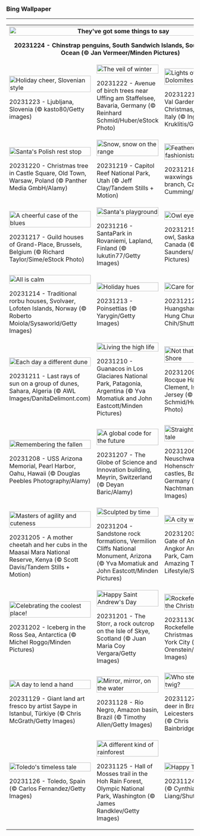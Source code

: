 <h3>
 Bing Wallpaper
</h3>
<hr/>
<table>
<tr>
<th colspan="3">
<img alt="They've got some things to say" src="https://www.bing.com/th?id=OHR.FestivusPenguins_EN-US9322662873_UHD.jpg&amp;rf=LaDigue_UHD.jpg&amp;pid=hp&amp;w=3840&amp;h=2160&amp;rs=1&amp;c=4" width="100%"/><p>20231224 - Chinstrap penguins, South Sandwich Islands, South Atlantic Ocean (© Jan Vermeer/Minden Pictures)</p></th>
</tr>
<tr>
<td><img alt="Holiday cheer, Slovenian style" src="https://www.bing.com/th?id=OHR.LjubljanaLights_EN-US9215683814_UHD.jpg&amp;rf=LaDigue_UHD.jpg&amp;pid=hp&amp;w=3840&amp;h=2160&amp;rs=1&amp;c=4" width="100%"/><p>20231223 - Ljubljana, Slovenia (© kasto80/Getty images)</p></td>
<td><img alt="The veil of winter" src="https://www.bing.com/th?id=OHR.BavarianSolstice_EN-US9111666986_UHD.jpg&amp;rf=LaDigue_UHD.jpg&amp;pid=hp&amp;w=3840&amp;h=2160&amp;rs=1&amp;c=4" width="100%"/><p>20231222 - Avenue of birch trees near Uffing am Staffelsee, Bavaria, Germany (© Reinhard Schmid/Huber/eStock Photo)</p></td>
<td><img alt="Lights of the Dolomites" src="https://www.bing.com/th?id=OHR.ValGardenaItaly_EN-US8887980856_UHD.jpg&amp;rf=LaDigue_UHD.jpg&amp;pid=hp&amp;w=3840&amp;h=2160&amp;rs=1&amp;c=4" width="100%"/><p>20231221 - Village in Val Gardena at Christmas, Dolomites, Italy (© Ingus Kruklitis/Getty Images)</p></td>
</tr>
<tr>
<td><img alt="Santa's Polish rest stop" src="https://www.bing.com/th?id=OHR.WarsawChristmas_EN-US8819312496_UHD.jpg&amp;rf=LaDigue_UHD.jpg&amp;pid=hp&amp;w=3840&amp;h=2160&amp;rs=1&amp;c=4" width="100%"/><p>20231220 - Christmas tree in Castle Square, Old Town, Warsaw, Poland (© Panther Media GmbH/Alamy)</p></td>
<td><img alt="Snow, snow on the range" src="https://www.bing.com/th?id=OHR.CapitolReefSnow_EN-US8594085615_UHD.jpg&amp;rf=LaDigue_UHD.jpg&amp;pid=hp&amp;w=3840&amp;h=2160&amp;rs=1&amp;c=4" width="100%"/><p>20231219 - Capitol Reef National Park, Utah (© Jeff Clay/Tandem Stills + Motion)</p></td>
<td><img alt="Feathered fashionistas" src="https://www.bing.com/th?id=OHR.WinterWaxwings_EN-US8520915413_UHD.jpg&amp;rf=LaDigue_UHD.jpg&amp;pid=hp&amp;w=3840&amp;h=2160&amp;rs=1&amp;c=4" width="100%"/><p>20231218 - Bohemian waxwings perched on a branch, Canada (© Jim Cumming/Shutterstock)</p></td>
</tr>
<tr>
<td><img alt="A cheerful case of the blues" src="https://www.bing.com/th?id=OHR.GrandPlaceXmas_EN-US8451269457_UHD.jpg&amp;rf=LaDigue_UHD.jpg&amp;pid=hp&amp;w=3840&amp;h=2160&amp;rs=1&amp;c=4" width="100%"/><p>20231217 - Guild houses of Grand-Place, Brussels, Belgium (© Richard Taylor/Sime/eStock Photo)</p></td>
<td><img alt="Santa's playground" src="https://www.bing.com/th?id=OHR.SantaPark_EN-US8274997583_UHD.jpg&amp;rf=LaDigue_UHD.jpg&amp;pid=hp&amp;w=3840&amp;h=2160&amp;rs=1&amp;c=4" width="100%"/><p>20231216 - SantaPark in Rovaniemi, Lapland, Finland (© lukutin77/Getty Images)</p></td>
<td><img alt="Owl eyes on you" src="https://www.bing.com/th?id=OHR.BorealOwl_EN-US1112219806_UHD.jpg&amp;rf=LaDigue_UHD.jpg&amp;pid=hp&amp;w=3840&amp;h=2160&amp;rs=1&amp;c=4" width="100%"/><p>20231215 - Boreal owl, Saskatchewan, Canada (© Nick Saunders/Minden Pictures)</p></td>
</tr>
<tr>
<td><img alt="All is calm" src="https://www.bing.com/th?id=OHR.LofotenRorbu_EN-US1036629496_UHD.jpg&amp;rf=LaDigue_UHD.jpg&amp;pid=hp&amp;w=3840&amp;h=2160&amp;rs=1&amp;c=4" width="100%"/><p>20231214 - Traditional rorbu houses, Svolvaer, Lofoten Islands, Norway (© Roberto Moiola/Sysaworld/Getty Images)</p></td>
<td><img alt="Holiday hues" src="https://www.bing.com/th?id=OHR.Poinsettia_EN-US0450019921_UHD.jpg&amp;rf=LaDigue_UHD.jpg&amp;pid=hp&amp;w=3840&amp;h=2160&amp;rs=1&amp;c=4" width="100%"/><p>20231213 - Poinsettias (© Yarygin/Getty Images)</p></td>
<td><img alt="Care for a peak?" src="https://www.bing.com/th?id=OHR.MountainDayChina_EN-US0394775210_UHD.jpg&amp;rf=LaDigue_UHD.jpg&amp;pid=hp&amp;w=3840&amp;h=2160&amp;rs=1&amp;c=4" width="100%"/><p>20231212 - Winter at Huangshan, China (© Hung Chung Chih/Shutterstock)</p></td>
</tr>
<tr><td><img alt="Each day a different dune" src="https://www.bing.com/th?id=OHR.SaharaDunes_EN-US0324387398_UHD.jpg&amp;rf=LaDigue_UHD.jpg&amp;pid=hp&amp;w=3840&amp;h=2160&amp;rs=1&amp;c=4" width="100%"/><p>20231211 - Last rays of sun on a group of dunes, Sahara, Algeria (© AWL Images/DanitaDelimont.com)</p></td><td><img alt="Living the high life" src="https://www.bing.com/th?id=OHR.PatagoniaGuanaco_EN-US0251074250_UHD.jpg&amp;rf=LaDigue_UHD.jpg&amp;pid=hp&amp;w=3840&amp;h=2160&amp;rs=1&amp;c=4" width="100%"/><p>20231210 - Guanacos in Los Glaciares National Park, Patagonia, Argentina (© Yva Momatiuk and John Eastcott/Minden Pictures)</p></td><td><img alt="Not that Jersey Shore" src="https://www.bing.com/th?id=OHR.JerseyIsland_EN-US0109101063_UHD.jpg&amp;rf=LaDigue_UHD.jpg&amp;pid=hp&amp;w=3840&amp;h=2160&amp;rs=1&amp;c=4" width="100%"/><p>20231209 - La Rocque Harbour, St. Clement, Island of Jersey (© Reinhard Schmid/Huber/eStock Photo)</p></td></tr><tr><td><img alt="Remembering the fallen" src="https://www.bing.com/th?id=OHR.PearlHarborArizona_EN-US9996821390_UHD.jpg&amp;rf=LaDigue_UHD.jpg&amp;pid=hp&amp;w=3840&amp;h=2160&amp;rs=1&amp;c=4" width="100%"/><p>20231208 - USS Arizona Memorial, Pearl Harbor, Oahu, Hawaii (© Douglas Peebles Photography/Alamy)</p></td><td><img alt="A global code for the future" src="https://www.bing.com/th?id=OHR.CERNCenter_EN-US9854867489_UHD.jpg&amp;rf=LaDigue_UHD.jpg&amp;pid=hp&amp;w=3840&amp;h=2160&amp;rs=1&amp;c=4" width="100%"/><p>20231207 - The Globe of Science and Innovation building, Meyrin, Switzerland (© Deyan Baric/Alamy)</p></td><td><img alt="Straight out of a fairy tale" src="https://www.bing.com/th?id=OHR.AlpsCastles_EN-US9735484506_UHD.jpg&amp;rf=LaDigue_UHD.jpg&amp;pid=hp&amp;w=3840&amp;h=2160&amp;rs=1&amp;c=4" width="100%"/><p>20231206 - Neuschwanstein and Hohenschwangau castles, Bavarian Alps, Germany (© Harald Nachtmann/Getty Images)</p></td></tr><tr><td><img alt="Masters of agility and cuteness" src="https://www.bing.com/th?id=OHR.CheetahDay_EN-US6775219587_UHD.jpg&amp;rf=LaDigue_UHD.jpg&amp;pid=hp&amp;w=3840&amp;h=2160&amp;rs=1&amp;c=4" width="100%"/><p>20231205 - A mother cheetah and her cubs in the Maasai Mara National Reserve, Kenya (© Scott Davis/Tandem Stills + Motion)</p></td><td><img alt="Sculpted by time" src="https://www.bing.com/th?id=OHR.VermilionCliffs_EN-US9543863428_UHD.jpg&amp;rf=LaDigue_UHD.jpg&amp;pid=hp&amp;w=3840&amp;h=2160&amp;rs=1&amp;c=4" width="100%"/><p>20231204 - Sandstone rock formations, Vermilion Cliffs National Monument, Arizona (© Yva Momatiuk and John Eastcott/Minden Pictures)</p></td><td><img alt="A city within a city" src="https://www.bing.com/th?id=OHR.AngkorPark_EN-US8869976296_UHD.jpg&amp;rf=LaDigue_UHD.jpg&amp;pid=hp&amp;w=3840&amp;h=2160&amp;rs=1&amp;c=4" width="100%"/><p>20231203 - North Gate of Angkor Thom, Angkor Archaeological Park, Cambodia (© Amazing Travel Lifestyle/Shutterstock)</p></td></tr><tr><td><img alt="Celebrating the coolest place!" src="https://www.bing.com/th?id=OHR.IcebergAntarctica_EN-US8733526190_UHD.jpg&amp;rf=LaDigue_UHD.jpg&amp;pid=hp&amp;w=3840&amp;h=2160&amp;rs=1&amp;c=4" width="100%"/><p>20231202 - Iceberg in the Ross Sea, Antarctica (© Michel Roggo/Minden Pictures)</p></td><td><img alt="Happy Saint Andrew's Day" src="https://www.bing.com/th?id=OHR.TrotternishStorr_EN-US4700593682_UHD.jpg&amp;rf=LaDigue_UHD.jpg&amp;pid=hp&amp;w=3840&amp;h=2160&amp;rs=1&amp;c=4" width="100%"/><p>20231201 - The Storr, a rock outcrop on the Isle of Skye, Scotland (© Juan Maria Coy Vergara/Getty Images)</p></td><td><img alt="Rockefeller 'round the Christmas tree" src="https://www.bing.com/th?id=OHR.TreeLighting_EN-US4396317497_UHD.jpg&amp;rf=LaDigue_UHD.jpg&amp;pid=hp&amp;w=3840&amp;h=2160&amp;rs=1&amp;c=4" width="100%"/><p>20231130 - Rockefeller Center Christmas tree, New York City (© Jonathan Orenstein/Getty Images)</p></td></tr><tr><td><img alt="A day to lend a hand" src="https://www.bing.com/th?id=OHR.HumanKindness_EN-US4254216907_UHD.jpg&amp;rf=LaDigue_UHD.jpg&amp;pid=hp&amp;w=3840&amp;h=2160&amp;rs=1&amp;c=4" width="100%"/><p>20231129 - Giant land art fresco by artist Saype in Istanbul, Türkiye (© Chris McGrath/Getty Images)</p></td><td><img alt="Mirror, mirror, on the water" src="https://www.bing.com/th?id=OHR.RioNegro_EN-US4106999854_UHD.jpg&amp;rf=LaDigue_UHD.jpg&amp;pid=hp&amp;w=3840&amp;h=2160&amp;rs=1&amp;c=4" width="100%"/><p>20231128 - Río Negro, Amazon basin, Brazil (© Timothy Allen/Getty Images)</p></td><td><img alt="Who stepped on a twig?" src="https://www.bing.com/th?id=OHR.BradgateFallow_EN-US3932725763_UHD.jpg&amp;rf=LaDigue_UHD.jpg&amp;pid=hp&amp;w=3840&amp;h=2160&amp;rs=1&amp;c=4" width="100%"/><p>20231127 - Fallow deer in Bradgate Park, Leicestershire, England (© Chris Bainbridge/Alamy)</p></td></tr><tr><td><img alt="Toledo's timeless tale" src="https://www.bing.com/th?id=OHR.TajoRiver_EN-US3801665254_UHD.jpg&amp;rf=LaDigue_UHD.jpg&amp;pid=hp&amp;w=3840&amp;h=2160&amp;rs=1&amp;c=4" width="100%"/><p>20231126 - Toledo, Spain (© Carlos Fernandez/Getty Images)</p></td><td><img alt="A different kind of rainforest" src="https://www.bing.com/th?id=OHR.HallofMosses_EN-US3167567374_UHD.jpg&amp;rf=LaDigue_UHD.jpg&amp;pid=hp&amp;w=3840&amp;h=2160&amp;rs=1&amp;c=4" width="100%"/><p>20231125 - Hall of Mosses trail in the Hoh Rain Forest, Olympic National Park, Washington (© James Randklev/Getty Images)</p></td><td><img alt="Happy Thanksgiving!" src="https://www.bing.com/th?id=OHR.FlintCorn_EN-US2819178375_UHD.jpg&amp;rf=LaDigue_UHD.jpg&amp;pid=hp&amp;w=3840&amp;h=2160&amp;rs=1&amp;c=4" width="100%"/><p>20231124 - Flint corn (© Cynthia Liang/Shutterstock)</p></td></tr></table>
